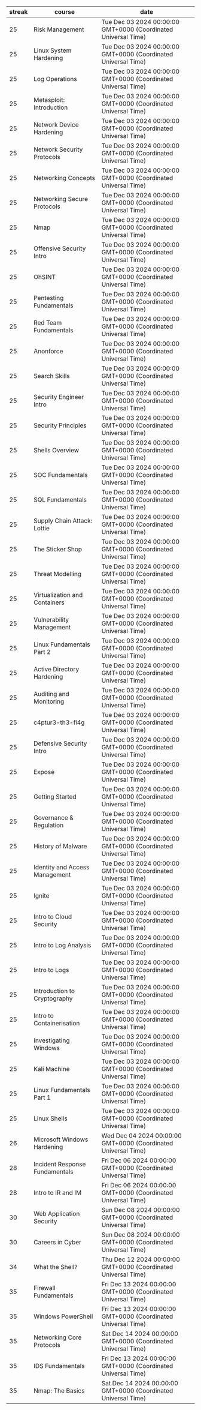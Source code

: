 streak | course | date
--- | --- | ---
25 | Risk Management | Tue Dec 03 2024 00:00:00 GMT+0000 (Coordinated Universal Time)
25 | Linux System Hardening | Tue Dec 03 2024 00:00:00 GMT+0000 (Coordinated Universal Time)
25 | Log Operations | Tue Dec 03 2024 00:00:00 GMT+0000 (Coordinated Universal Time)
25 | Metasploit: Introduction  | Tue Dec 03 2024 00:00:00 GMT+0000 (Coordinated Universal Time)
25 | Network Device Hardening | Tue Dec 03 2024 00:00:00 GMT+0000 (Coordinated Universal Time)
25 | Network Security Protocols | Tue Dec 03 2024 00:00:00 GMT+0000 (Coordinated Universal Time)
25 | Networking Concepts | Tue Dec 03 2024 00:00:00 GMT+0000 (Coordinated Universal Time)
25 | Networking Secure Protocols | Tue Dec 03 2024 00:00:00 GMT+0000 (Coordinated Universal Time)
25 | Nmap | Tue Dec 03 2024 00:00:00 GMT+0000 (Coordinated Universal Time)
25 | Offensive Security Intro | Tue Dec 03 2024 00:00:00 GMT+0000 (Coordinated Universal Time)
25 | OhSINT | Tue Dec 03 2024 00:00:00 GMT+0000 (Coordinated Universal Time)
25 | Pentesting Fundamentals | Tue Dec 03 2024 00:00:00 GMT+0000 (Coordinated Universal Time)
25 | Red Team Fundamentals | Tue Dec 03 2024 00:00:00 GMT+0000 (Coordinated Universal Time)
25 | Anonforce | Tue Dec 03 2024 00:00:00 GMT+0000 (Coordinated Universal Time)
25 | Search Skills | Tue Dec 03 2024 00:00:00 GMT+0000 (Coordinated Universal Time)
25 | Security Engineer Intro | Tue Dec 03 2024 00:00:00 GMT+0000 (Coordinated Universal Time)
25 | Security Principles | Tue Dec 03 2024 00:00:00 GMT+0000 (Coordinated Universal Time)
25 | Shells Overview | Tue Dec 03 2024 00:00:00 GMT+0000 (Coordinated Universal Time)
25 | SOC Fundamentals | Tue Dec 03 2024 00:00:00 GMT+0000 (Coordinated Universal Time)
25 | SQL Fundamentals | Tue Dec 03 2024 00:00:00 GMT+0000 (Coordinated Universal Time)
25 | Supply Chain Attack: Lottie | Tue Dec 03 2024 00:00:00 GMT+0000 (Coordinated Universal Time)
25 | The Sticker Shop | Tue Dec 03 2024 00:00:00 GMT+0000 (Coordinated Universal Time)
25 | Threat Modelling | Tue Dec 03 2024 00:00:00 GMT+0000 (Coordinated Universal Time)
25 | Virtualization and Containers | Tue Dec 03 2024 00:00:00 GMT+0000 (Coordinated Universal Time)
25 | Vulnerability Management | Tue Dec 03 2024 00:00:00 GMT+0000 (Coordinated Universal Time)
25 | Linux Fundamentals Part 2 | Tue Dec 03 2024 00:00:00 GMT+0000 (Coordinated Universal Time)
25 | Active Directory Hardening | Tue Dec 03 2024 00:00:00 GMT+0000 (Coordinated Universal Time)
25 | Auditing and Monitoring | Tue Dec 03 2024 00:00:00 GMT+0000 (Coordinated Universal Time)
25 | c4ptur3-th3-fl4g | Tue Dec 03 2024 00:00:00 GMT+0000 (Coordinated Universal Time)
25 | Defensive Security Intro | Tue Dec 03 2024 00:00:00 GMT+0000 (Coordinated Universal Time)
25 | Expose | Tue Dec 03 2024 00:00:00 GMT+0000 (Coordinated Universal Time)
25 | Getting Started | Tue Dec 03 2024 00:00:00 GMT+0000 (Coordinated Universal Time)
25 | Governance & Regulation | Tue Dec 03 2024 00:00:00 GMT+0000 (Coordinated Universal Time)
25 | History of Malware | Tue Dec 03 2024 00:00:00 GMT+0000 (Coordinated Universal Time)
25 | Identity and Access Management | Tue Dec 03 2024 00:00:00 GMT+0000 (Coordinated Universal Time)
25 | Ignite | Tue Dec 03 2024 00:00:00 GMT+0000 (Coordinated Universal Time)
25 | Intro to Cloud Security | Tue Dec 03 2024 00:00:00 GMT+0000 (Coordinated Universal Time)
25 | Intro to Log Analysis | Tue Dec 03 2024 00:00:00 GMT+0000 (Coordinated Universal Time)
25 | Intro to Logs | Tue Dec 03 2024 00:00:00 GMT+0000 (Coordinated Universal Time)
25 | Introduction to Cryptography | Tue Dec 03 2024 00:00:00 GMT+0000 (Coordinated Universal Time)
25 | Intro to Containerisation | Tue Dec 03 2024 00:00:00 GMT+0000 (Coordinated Universal Time)
25 | Investigating Windows | Tue Dec 03 2024 00:00:00 GMT+0000 (Coordinated Universal Time)
25 | Kali Machine | Tue Dec 03 2024 00:00:00 GMT+0000 (Coordinated Universal Time)
25 | Linux Fundamentals Part 1 | Tue Dec 03 2024 00:00:00 GMT+0000 (Coordinated Universal Time)
25 | Linux Shells | Tue Dec 03 2024 00:00:00 GMT+0000 (Coordinated Universal Time)
26 | Microsoft Windows Hardening | Wed Dec 04 2024 00:00:00 GMT+0000 (Coordinated Universal Time)
28 | Incident Response Fundamentals | Fri Dec 06 2024 00:00:00 GMT+0000 (Coordinated Universal Time)
28 | Intro to IR and IM | Fri Dec 06 2024 00:00:00 GMT+0000 (Coordinated Universal Time)
30 | Web Application Security | Sun Dec 08 2024 00:00:00 GMT+0000 (Coordinated Universal Time)
30 | Careers in Cyber | Sun Dec 08 2024 00:00:00 GMT+0000 (Coordinated Universal Time)
34 | What the Shell? | Thu Dec 12 2024 00:00:00 GMT+0000 (Coordinated Universal Time)
35 | Firewall Fundamentals | Fri Dec 13 2024 00:00:00 GMT+0000 (Coordinated Universal Time)
35 | Windows PowerShell | Fri Dec 13 2024 00:00:00 GMT+0000 (Coordinated Universal Time)
35 | Networking Core Protocols | Sat Dec 14 2024 00:00:00 GMT+0000 (Coordinated Universal Time)
35 | IDS Fundamentals | Fri Dec 13 2024 00:00:00 GMT+0000 (Coordinated Universal Time)
35 | Nmap: The Basics | Sat Dec 14 2024 00:00:00 GMT+0000 (Coordinated Universal Time)
